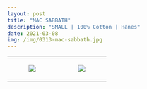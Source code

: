 ```yaml
---
layout: post
title: "MAC SABBATH"
description: "SMALL | 100% Cotton | Hanes"
date: 2021-03-08
img: /img/0313-mac-sabbath.jpg
---
```




<table style="width:100%;"><tr><td style="vertical-align:top;">
      <figure class="tmblr-full" data-orig-height="2048" data-orig-width="1365" data-orig-src="https://concertshirts.netlify.app/shirts/0313/0313-01.jpg"><img src="https://64.media.tumblr.com/62e14578ac78ae876a20ed9b3cff5012/ba99ccd45ea9eb0f-d5/s540x810/1357de9849c8f7f50e4d3011428d85c7abe38cc8.jpg" data-orig-height="2048" data-orig-width="1365" data-orig-src="https://concertshirts.netlify.app/shirts/0313/0313-01.jpg"/></figure></td>
    <td style="vertical-align:top;">
      <figure class="tmblr-full" data-orig-height="2048" data-orig-width="1365" data-orig-src="https://concertshirts.netlify.app/shirts/0313/0313-02.jpg"><img src="https://64.media.tumblr.com/f20cd77351050319b461f3bbe7b390fe/ba99ccd45ea9eb0f-16/s540x810/1ce08e8fa111a1c2e051fdf95b07a98c51f1ad79.jpg" data-orig-height="2048" data-orig-width="1365" data-orig-src="https://concertshirts.netlify.app/shirts/0313/0313-02.jpg"/></figure></td>
  </tr></table>
